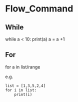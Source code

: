 # Flow_Command

## While
while a < 10:
	print(a)
    a = a +1

## For
for a in list/range

e.g.
```
list = [1,3,5,2,4]
for i in list:
	print(i)
```


